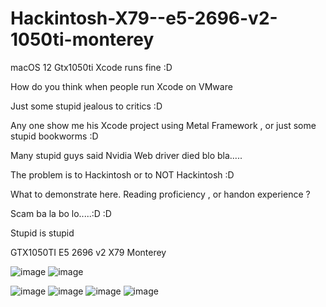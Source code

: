 # Hackintosh-X79--e5-2696-v2-1050ti-monterey
macOS 12 Gtx1050ti Xcode runs fine :D

How do you think when people run Xcode on VMware

Just some stupid jealous to critics :D

Any one show me his Xcode project using Metal Framework , or just some stupid bookworms :D

Many stupid guys said Nvidia Web driver died blo bla.....

The problem is to Hackintosh or to NOT Hackintosh :D

What to demonstrate here. Reading proficiency , or handon experience ?

Scam ba la bo lo.....:D :D

Stupid is stupid

GTX1050TI E5 2696 v2 X79 Monterey

![image](https://github.com/sonvirgo/Hackintosh-X79--e5-2696-v2-1050ti-monterey/assets/10823037/b8a90b84-327b-413e-90e0-3aad38e00353)
![image](https://github.com/sonvirgo/Hackintosh-X79--e5-2696-v2-1050ti-monterey/assets/10823037/dc4d8aa6-551f-4d17-9490-8ebc5a26d797)

![image](https://github.com/sonvirgo/Hackintosh-X79--e5-2696-v2-1050ti-monterey/assets/10823037/993cc675-a679-49a6-b67a-1ba99e5313af)
![image](https://github.com/sonvirgo/Hackintosh-X79--e5-2696-v2-1050ti-monterey/assets/10823037/8261bdb0-a1f7-459f-a1a3-497c07901e55)
![image](https://github.com/sonvirgo/Hackintosh-X79--e5-2696-v2-1050ti-monterey/assets/10823037/0b913760-42f6-4732-bdb3-196bfb85a556)
![image](https://github.com/sonvirgo/Hackintosh-X79--e5-2696-v2-1050ti-monterey/assets/10823037/4a359b1f-67f5-4232-9ab8-75592d5b10f0)
